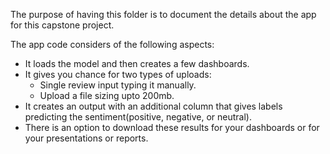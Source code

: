 The purpose of having this folder is to document the details about the app for this capstone project.


The app code considers of the following aspects:

- It loads the model and then creates a few dashboards.
- It gives you chance for two types of uploads:
  - Single review input typing it manually.
  - Upload a file sizing upto 200mb.
- It creates an output with an additional column that gives labels predicting the sentiment(positive, negative, or neutral).
- There is an option to download these results for your dashboards or for your presentations or reports.
